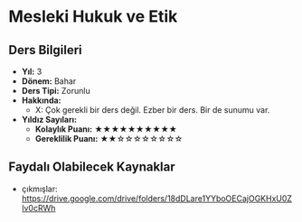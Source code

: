 # Mesleki Hukuk ve Etik

## Ders Bilgileri

- **Yıl:** 3
- **Dönem:** Bahar
- **Ders Tipi:** Zorunlu
- **Hakkında:**
  - X: Çok gerekli bir ders değil. Ezber bir ders. Bir de sunumu var.
- **Yıldız Sayıları:**
  - **Kolaylık Puanı:** ★★★★★★★★★★
  - **Gereklilik Puanı:** ★★☆☆☆☆☆☆☆☆


## Faydalı Olabilecek Kaynaklar

- çıkmışlar: https://drive.google.com/drive/folders/18dDLare1YYboOECajOGKHxU0Zlv0cRWh
